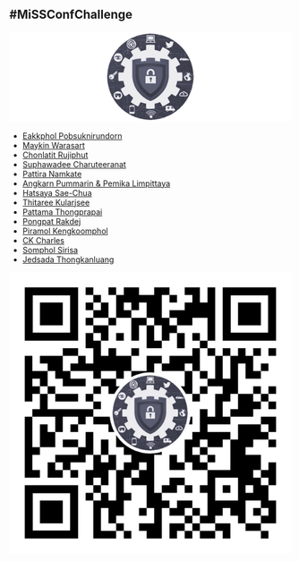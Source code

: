 ## #MiSSConfChallenge

[![](/img/MiSSConf-icon-640x202.png "MiSSConf")](https://MiSSConf.github.io)

+ [Eakkphol Pobsuknirundorn](https://www.facebook.com/eakkphol/videos/3293831270696126/)
+ [Maykin Warasart](https://www.facebook.com/maeklong/posts/10220293356537949)
+ [Chonlatit Rujiphut](https://www.facebook.com/Tsunakun27/videos/3432440680117846/)
+ [Suphawadee Charuteeranat](https://www.facebook.com/thdeemiss03/videos/2959085644182542/)
+ [Pattira Namkate](https://www.facebook.com/baitoeyJa/videos/10158195250664618/)
+ [Angkarn Pummarin & Pemika Limpittaya](https://www.facebook.com/100001067366066/posts/3053481184697430)
+ [Hatsaya Sae-Chua](https://www.facebook.com/permalink.php?story_fbid=1517355111780362&id=100005176634024)
+ [Thitaree Kularjsee](https://www.facebook.com/yaipanggogii/posts/2892277527486015)
+ [Pattama Thongprapai](https://www.facebook.com/pattama.thongprapai/posts/10217962378392691)
+ [Pongpat Rakdej](https://www.facebook.com/pongpatrakdej/posts/1530636897094671)
+ [Piramol Kengkoomphol](https://www.facebook.com/1617158307/posts/10220560637998731)
+ [CK Charles](https://youtu.be/xxywF8umhX8)
+ [Somphol Sirisa](https://www.facebook.com/drunkenman/posts/3713624175374463)
+ [Jedsada Thongkanluang](https://www.facebook.com/100000128543995/posts/3497331986947718)

[![](/img/lineat-missconf-v2-640.png "Talk w/ us via LINE")](https://line.me/R/ti/p/%40missconf)